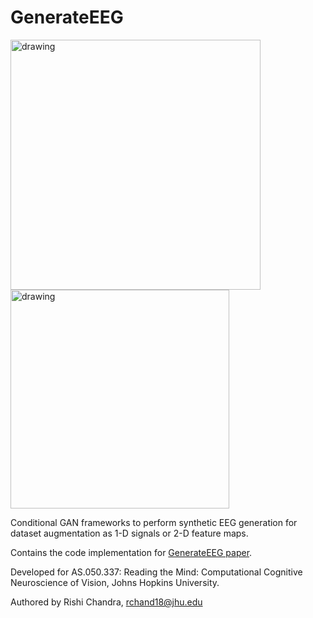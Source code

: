 # GenerateEEG

<img src="https://github.com/rishic3/GenerateEEG/assets/77904151/6998860c-8513-4e44-a955-682efa4007ac" alt="drawing" width="400"/>
<img src="https://github.com/rishic3/GenerateEEG/assets/77904151/18ed89f4-23dc-4ea4-b2ed-2028e220a645" alt="drawing" width="350"/>  <br />  


Conditional GAN frameworks to perform synthetic EEG generation for dataset augmentation as 1-D signals or 2-D feature maps. 

Contains the code implementation for [GenerateEEG paper](https://github.com/rishic3/GenerateEEG/blob/main/RTM_Final_Paper.pdf). 

Developed for AS.050.337: Reading the Mind: Computational Cognitive Neuroscience of Vision, Johns Hopkins University.

Authored by Rishi Chandra, rchand18@jhu.edu
